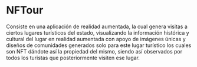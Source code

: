 # NFTour
Consiste en una aplicación de realidad aumentada, la cual genera visitas a ciertos lugares turísticos del estado, visualizando la información histórica y cultural del lugar en realidad aumentada con apoyo de imágenes únicas y diseños de comunidades generados solo para este lugar turístico los cuales son NFT dándote así la propiedad del mismo, siendo así observados por todos los turistas que posteriormente visiten ese lugar. 

